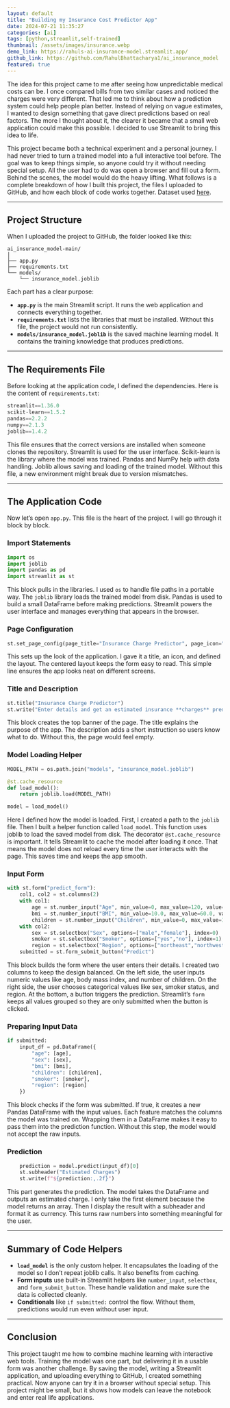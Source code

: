 ```yaml
---
layout: default
title: "Building my Insurance Cost Predictor App"
date: 2024-07-21 11:35:27
categories: [ai]
tags: [python,streamlit,self-trained]
thumbnail: /assets/images/insurance.webp
demo_link: https://rahuls-ai-insurance-model.streamlit.app/
github_link: https://github.com/RahulBhattacharya1/ai_insurance_model
featured: true
---
```



The idea for this project came to me after seeing how unpredictable medical costs can be. I once compared bills from two similar cases and noticed the charges were very different. That led me to think about how a prediction system could help people plan better. Instead of relying on vague estimates, I wanted to design something that gave direct predictions based on real factors. The more I thought about it, the clearer it became that a small web application could make this possible. I decided to use Streamlit to bring this idea to life.

This project became both a technical experiment and a personal journey. I had never tried to turn a trained model into a full interactive tool before. The goal was to keep things simple, so anyone could try it without needing special setup. All the user had to do was open a browser and fill out a form. Behind the scenes, the model would do the heavy lifting. What follows is a complete breakdown of how I built this project, the files I uploaded to GitHub, and how each block of code works together. Dataset used [here](https://www.kaggle.com/datasets/mirichoi0218/insurance).

---

## Project Structure

When I uploaded the project to GitHub, the folder looked like this:

```
ai_insurance_model-main/
│
├── app.py
├── requirements.txt
└── models/
    └── insurance_model.joblib
```

Each part has a clear purpose:

- **`app.py`** is the main Streamlit script. It runs the web application and connects everything together.  
- **`requirements.txt`** lists the libraries that must be installed. Without this file, the project would not run consistently.  
- **`models/insurance_model.joblib`** is the saved machine learning model. It contains the training knowledge that produces predictions.  

---

## The Requirements File

Before looking at the application code, I defined the dependencies. Here is the content of `requirements.txt`:

```python
streamlit==1.36.0
scikit-learn==1.5.2
pandas==2.2.2
numpy==2.1.3
joblib==1.4.2
```

This file ensures that the correct versions are installed when someone clones the repository. Streamlit is used for the user interface. Scikit-learn is the library where the model was trained. Pandas and NumPy help with data handling. Joblib allows saving and loading of the trained model. Without this file, a new environment might break due to version mismatches.

---

## The Application Code

Now let’s open `app.py`. This file is the heart of the project. I will go through it block by block.

### Import Statements

```python
import os
import joblib
import pandas as pd
import streamlit as st
```

This block pulls in the libraries. I used `os` to handle file paths in a portable way. The `joblib` library loads the trained model from disk. Pandas is used to build a small DataFrame before making predictions. Streamlit powers the user interface and manages everything that appears in the browser.

### Page Configuration

```python
st.set_page_config(page_title="Insurance Charge Predictor", page_icon=":bar_chart:", layout="centered")
```

This sets up the look of the application. I gave it a title, an icon, and defined the layout. The centered layout keeps the form easy to read. This simple line ensures the app looks neat on different screens.

### Title and Description

```python
st.title("Insurance Charge Predictor")
st.write("Enter details and get an estimated insurance **charges** prediction.")
```

This block creates the top banner of the page. The title explains the purpose of the app. The description adds a short instruction so users know what to do. Without this, the page would feel empty.

### Model Loading Helper

```python
MODEL_PATH = os.path.join("models", "insurance_model.joblib")

@st.cache_resource
def load_model():
    return joblib.load(MODEL_PATH)

model = load_model()
```

Here I defined how the model is loaded. First, I created a path to the `joblib` file. Then I built a helper function called `load_model`. This function uses joblib to load the saved model from disk. The decorator `@st.cache_resource` is important. It tells Streamlit to cache the model after loading it once. That means the model does not reload every time the user interacts with the page. This saves time and keeps the app smooth.

### Input Form

```python
with st.form("predict_form"):
    col1, col2 = st.columns(2)
    with col1:
        age = st.number_input("Age", min_value=0, max_value=120, value=35, step=1)
        bmi = st.number_input("BMI", min_value=10.0, max_value=60.0, value=28.5, step=0.1, format="%.1f")
        children = st.number_input("Children", min_value=0, max_value=10, value=1, step=1)
    with col2:
        sex = st.selectbox("Sex", options=["male","female"], index=0)
        smoker = st.selectbox("Smoker", options=["yes","no"], index=1)
        region = st.selectbox("Region", options=["northeast","northwest","southeast","southwest"], index=0)
    submitted = st.form_submit_button("Predict")
```

This block builds the form where the user enters their details. I created two columns to keep the design balanced. On the left side, the user inputs numeric values like age, body mass index, and number of children. On the right side, the user chooses categorical values like sex, smoker status, and region. At the bottom, a button triggers the prediction. Streamlit’s `form` keeps all values grouped so they are only submitted when the button is clicked.

### Preparing Input Data

```python
if submitted:
    input_df = pd.DataFrame({
        "age": [age],
        "sex": [sex],
        "bmi": [bmi],
        "children": [children],
        "smoker": [smoker],
        "region": [region]
    })
```

This block checks if the form was submitted. If true, it creates a new Pandas DataFrame with the input values. Each feature matches the columns the model was trained on. Wrapping them in a DataFrame makes it easy to pass them into the prediction function. Without this step, the model would not accept the raw inputs.

### Prediction

```python
    prediction = model.predict(input_df)[0]
    st.subheader("Estimated Charges")
    st.write(f"${prediction:,.2f}")
```

This part generates the prediction. The model takes the DataFrame and outputs an estimated charge. I only take the first element because the model returns an array. Then I display the result with a subheader and format it as currency. This turns raw numbers into something meaningful for the user.

---

## Summary of Code Helpers

- **`load_model`** is the only custom helper. It encapsulates the loading of the model so I don’t repeat joblib calls. It also benefits from caching.  
- **Form inputs** use built-in Streamlit helpers like `number_input`, `selectbox`, and `form_submit_button`. These handle validation and make sure the data is collected cleanly.  
- **Conditionals** like `if submitted:` control the flow. Without them, predictions would run even without user input.  

---

## Conclusion

This project taught me how to combine machine learning with interactive web tools. Training the model was one part, but delivering it in a usable form was another challenge. By saving the model, writing a Streamlit application, and uploading everything to GitHub, I created something practical. Now anyone can try it in a browser without special setup. This project might be small, but it shows how models can leave the notebook and enter real life applications.
